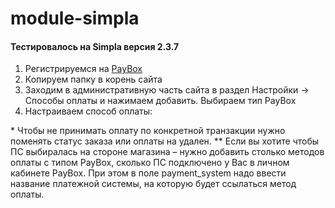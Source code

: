 # module-simpla

#### Тестировалось на Simpla версия 2.3.7

1. Регистрируемся на [PayBox](https://paybox.money)
2. Копируем папку в корень сайта
3. Заходим в административную часть сайта в раздел Настройки -> Cпособы оплаты и нажимаем добавить. Выбираем тип PayBox
3. Настраиваем способ оплаты:

\* Чтобы не принимать оплату по конкретной транзакции нужно поменять статус заказа или оплаты на удален.
\*\* Если вы хотите чтобы ПС выбиралась на стороне магазина – нужно добавить столько методов оплаты с типом PayBox, сколько ПС подключено у Вас в личном кабинете PayBox. При этом в поле payment_system надо ввести название платежной системы, на которую будет ссылаться метод оплаты.
